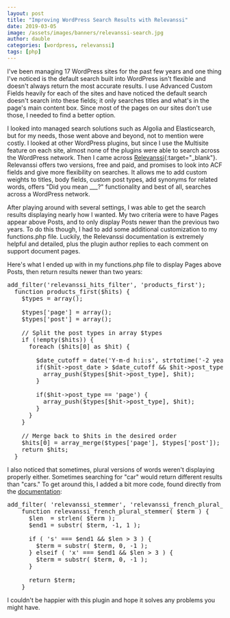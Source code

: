 ```yaml
---
layout: post
title: "Improving WordPress Search Results with Relevanssi"
date: 2019-03-05
image: /assets/images/banners/relevanssi-search.jpg
author: dauble
categories: [wordpress, relevanssi]
tags: [php]
---
```

I've been managing 17 WordPress sites for the past few years and one thing I've noticed is the default search built into WordPress isn't flexible and doesn't always return the most accurate results. I use Advanced Custom Fields heavily for each of the sites and have noticed the default search doesn't search into these fields; it only searches titles and what's in the page's main content box. Since most of the pages on our sites don't use those, I needed to find a better option.

I looked into managed search solutions such as Algolia and Elasticsearch, but for my needs, those went above and beyond, not to mention were costly. I looked at other WordPress plugins, but since I use the Multisite feature on each site, almost none of the plugins were able to search across the WordPress network. Then I came across [Relevanssi](https://www.relevanssi.com/){:target="_blank"}. Relevanssi offers two versions, free and paid, and promises to look into ACF fields and give more flexibility on searches. It allows me to add custom weights to titles, body fields, custom post types, add synonyms for related words, offers "Did you mean ___?" functionality and best of all, searches across a WordPress network.

After playing around with several settings, I was able to get the search results displaying nearly how I wanted. My two criteria were to have Pages appear above Posts, and to only display Posts newer than the previous two years. To do this though, I had to add some additional customization to my functions.php file. Luckily, the Relevanssi documentation is extremely helpful and detailed, plus the plugin author replies to each comment on support document pages.

Here's what I ended up with in my functions.php file to display Pages above Posts, then return results newer than two years:

<pre>
add_filter('relevanssi_hits_filter', 'products_first');
  function products_first($hits) {
    $types = array();

    $types['page'] = array();
    $types['post'] = array();

    // Split the post types in array $types
    if (!empty($hits)) {
      foreach ($hits[0] as $hit) {

        $date_cutoff = date('Y-m-d h:i:s', strtotime('-2 years'));
        if($hit->post_date > $date_cutoff && $hit->post_type == 'post') {
          array_push($types[$hit->post_type], $hit);
        }

        if($hit->post_type == 'page') {
          array_push($types[$hit->post_type], $hit);
        }
      }
    }

    // Merge back to $hits in the desired order
    $hits[0] = array_merge($types['page'], $types['post']);
    return $hits;
  }
</pre>

I also noticed that sometimes, plural versions of words weren't displaying properly either. Sometimes searching for "car" would return different results than "cars." To get around this, I added a bit more code, found directly from the [documentation](https://www.relevanssi.com/knowledge-base/simple-french-plurals/):

<pre>add_filter( 'relevanssi_stemmer', 'relevanssi_french_plural_stemmer' );
    function relevanssi_french_plural_stemmer( $term ) {
      $len  = strlen( $term );
      $end1 = substr( $term, -1, 1 );

      if ( 's' === $end1 && $len > 3 ) {
        $term = substr( $term, 0, -1 );
      } elseif ( 'x' === $end1 && $len > 3 ) {
        $term = substr( $term, 0, -1 );
      }

      return $term;
    }</pre>

I couldn't be happier with this plugin and hope it solves any problems you might have.